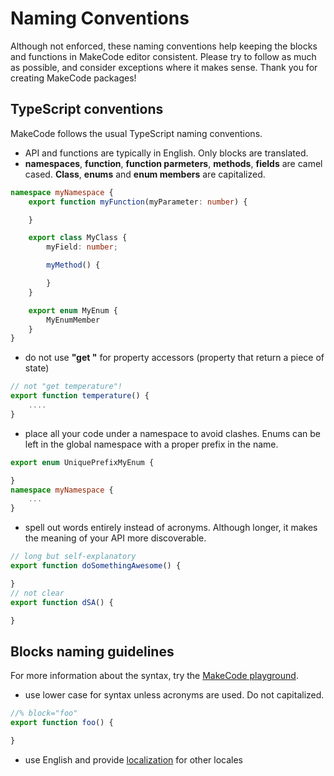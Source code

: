 # Naming Conventions

Although not enforced, these naming conventions help keeping the blocks and functions in MakeCode editor consistent. 
Please try to follow as much as possible, and consider exceptions where it makes sense. Thank you for creating MakeCode packages!

## TypeScript conventions

MakeCode follows the usual TypeScript naming conventions.

* API and functions are typically in English. Only blocks are translated.
* **namespaces**, **function**, **function parmeters**, **methods**, **fields** are camel cased. **Class**, **enums** and **enum members** are capitalized.

```typescript
namespace myNamespace {
    export function myFunction(myParameter: number) {

    }

    export class MyClass {
        myField: number;

        myMethod() {

        }
    }

    export enum MyEnum {
        MyEnumMember
    }
}
```

* do not use **"get "** for property accessors (property that return a piece of state)

```typescript
// not "get temperature"!
export function temperature() {
    ....
}
```

* place all your code under a namespace to avoid clashes. Enums can be left in the global namespace with a proper prefix in the name.

```typescript
export enum UniquePrefixMyEnum {

}
namespace myNamespace {
    ...
}
```

* spell out words entirely instead of acronyms. Although longer,
it makes the meaning of your API more discoverable.

```typescript
// long but self-explanatory
export function doSomethingAwesome() {

}
// not clear
export function dSA() {

}
```

## Blocks naming guidelines

For more information about the syntax, try the [MakeCode playground](https://makecode.com/playground).

* use lower case for syntax unless acronyms are used. Do not capitalized.

```typescript
//% block="foo"
export function foo() {

}
```

* use English and provide [localization](/packages/localization) for other locales
